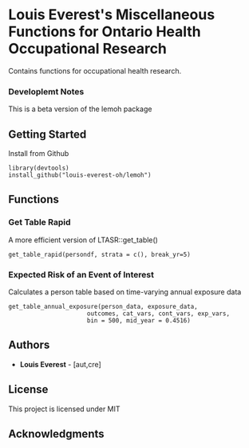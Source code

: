 # Louis Everest's Miscellaneous Functions for Ontario Health Occupational Research

Contains functions for occupational health research.

### Developlemt Notes
 This is a beta version of the lemoh package 

## Getting Started
Install from Github 

    library(devtools) 
    install_github("louis-everest-oh/lemoh")
    

## Functions

### Get Table Rapid

A more efficient version of LTASR::get_table()

    get_table_rapid(persondf, strata = c(), break_yr=5)

### Expected Risk of an Event of Interest

Calculates a person table based on time-varying annual exposure data 

    get_table_annual_exposure(person_data, exposure_data,
                          outcomes, cat_vars, cont_vars, exp_vars,
                          bin = 500, mid_year = 0.4516)


## Authors

  - **Louis Everest** - [aut,cre]



## License

This project is licensed under MIT 

## Acknowledgments

